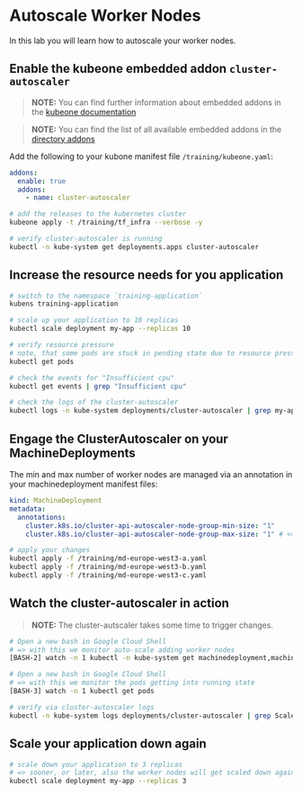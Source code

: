 # Autoscale Worker Nodes

In this lab you will learn how to autoscale your worker nodes.

## Enable the kubeone embedded addon `cluster-autoscaler`

>**NOTE:**
>You can find further information about embedded addons in the [kubeone documentation](https://docs.kubermatic.com/kubeone/main/guides/addons/#activate-embedded-addons)

>**NOTE:**
>You can find the list of all available embedded addons in the [directory addons](../kubeone_1.10.0_linux_amd64/addons/)

Add the following to your kubone manifest file `/training/kubeone.yaml`:

```yaml
addons:
  enable: true
  addons:    
    - name: cluster-autoscaler
```

```bash
# add the releases to the kubernetes cluster
kubeone apply -t /training/tf_infra --verbose -y

# verify cluster-autoscaler is running
kubectl -n kube-system get deployments.apps cluster-autoscaler 
```

## Increase the resource needs for you application

```bash
# switch to the namespace `training-application`
kubens training-application

# scale up your application to 10 replicas
kubectl scale deployment my-app --replicas 10

# verify resource pressure
# note, that some pods are stuck in pending state due to resource pressure
kubectl get pods

# check the events for "Insufficient cpu"
kubectl get events | grep "Insufficient cpu"

# check the logs of the cluster-autoscaler
kubectl logs -n kube-system deployments/cluster-autoscaler | grep my-app
```

## Engage the ClusterAutoscaler on your MachineDeployments

The min and max number of worker nodes are managed via an annotation in your machinedeployment manifest files:

```yaml
kind: MachineDeployment
metadata:
  annotations:
    cluster.k8s.io/cluster-api-autoscaler-node-group-min-size: "1"
    cluster.k8s.io/cluster-api-autoscaler-node-group-max-size: "1" # <= change this to 3
```

```bash
# apply your changes
kubectl apply -f /training/md-europe-west3-a.yaml
kubectl apply -f /training/md-europe-west3-b.yaml
kubectl apply -f /training/md-europe-west3-c.yaml
```

## Watch the cluster-autoscaler in action

>**NOTE:**
>The cluster-autscaler takes some time to trigger changes.

```bash
# Open a new bash in Google Cloud Shell
# => with this we monitor auto-scale adding worker nodes
[BASH-2] watch -n 1 kubectl -n kube-system get machinedeployment,machineset,machine,node

# Open a new bash in Google Cloud Shell
# => with this we monitor the pods getting into running state
[BASH-3] watch -n 1 kubectl get pods

# verify via cluster-autoscaler logs
kubectl -n kube-system logs deployments/cluster-autoscaler | grep Scale-up
```

## Scale your application down again

```bash
# scale down your application to 3 replicas
# => sooner, or later, also the worker nodes will get scaled down again
kubectl scale deployment my-app --replicas 3
```
